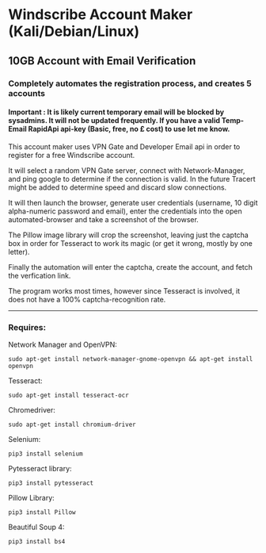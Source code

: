 # Windscribe Account Maker (Kali/Debian/Linux) #

## 10GB Account with Email Verification ##

### Completely automates the registration process, and creates 5 accounts ###

#### Important : It is likely current temporary email will be blocked by sysadmins. It will not be updated frequently. If you have a valid Temp-Email RapidApi api-key (Basic, free, no £ cost) to use let me know.

This account maker uses VPN Gate and Developer Email api in order to register for a free
Windscribe account. 

It will select a random VPN Gate server, connect with Network-Manager, and ping google to determine if the connection is valid. In the future Tracert might be added to determine speed and discard slow connections.

It will then launch the browser, generate user credentials (username, 10 digit alpha-numeric password and email), enter the credentials into the open automated-browser and take a screenshot of the browser.

The Pillow image library will crop the screenshot, leaving just the captcha box in order for Tesseract to work its magic (or get it wrong, mostly by one letter).

Finally the automation will enter the captcha, create the account, and fetch the verfication link.

The program works most times, however since Tesseract is involved, it does not have a 100% captcha-recognition rate. 

---------------------------------------------------------------

### Requires: ##

Network Manager and OpenVPN:

```sudo apt-get install network-manager-gnome-openvpn && apt-get install openvpn```

Tesseract:

```sudo apt-get install tesseract-ocr```

Chromedriver:

```sudo apt-get install chromium-driver```

Selenium:

```pip3 install selenium```

Pytesseract library:

```pip3 install pytesseract```

Pillow Library:

```pip3 install Pillow```

Beautiful Soup 4:

```pip3 install bs4```
